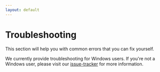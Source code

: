 ```yaml
---
layout: default
---
```

# Troubleshooting

This section will help you with common errors that you can fix yourself.

We currently provide troubleshooting for Windows users. If you're not a Windows user, please visit our [issue-tracker](https://daisy.github.io/pipeline/Contribute/#issue-tracker) for more information.
